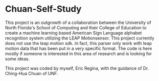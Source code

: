 Chuan-Self-Study
================

This project is an outgrowth of a collaboration between the University of North Florida's School of Computing 
and their College of Education to create a machine learning based American Sign Language alphabet recognition system utilizing the LEAP Motionsensor. This project currently does not use the leap motion sdk. In fact, this parser only work with leap motion data that has been put in a very specific format. The code is here mostly if someone is interested in this area 
of research and is looking for some ideas.

This project was coded by myself, Eric Regina, with the guidance of Dr. Ching-Hua Chuan of UNF.
